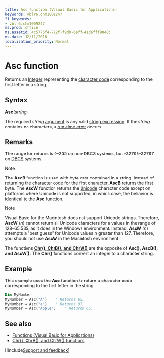 ```yaml
---
title: Asc function (Visual Basic for Applications)
keywords: vblr6.chm1009247
f1_keywords:
- vblr6.chm1009247
ms.prod: office
ms.assetid: 4c5775f4-792f-f9d0-6eff-41d6fff9048c
ms.date: 12/11/2018
localization_priority: Normal
---
```



# Asc function

Returns an [Integer](../../Glossary/vbe-glossary.md#integer-data-type) representing the [character code](../../Glossary/vbe-glossary.md#character-code) corresponding to the first letter in a string.

## Syntax

**Asc**(_string_)

The required _string_ [argument](../../Glossary/vbe-glossary.md#argument) is any valid [string expression](../../Glossary/vbe-glossary.md#string-expression). If the _string_ contains no characters, a [run-time error](../../Glossary/vbe-glossary.md#run-time-error) occurs.

## Remarks

The range for returns is 0&ndash;255 on non-DBCS systems, but -32768&ndash;32767 on [DBCS](../../Glossary/vbe-glossary.md#dbcs) systems.

> [!NOTE] 
> The **AscB** function is used with byte data contained in a string. Instead of returning the character code for the first character, **AscB** returns the first byte. The **AscW** function returns the [Unicode](../../Glossary/vbe-glossary.md#unicode) character code except on platforms where Unicode is not supported, in which case, the behavior is identical to the **Asc** function.


> [!NOTE] 
> Visual Basic for the Macintosh does not support Unicode strings. Therefore, **AscW** (_n_) cannot return all Unicode characters for n values in the range of 128&ndash;65,535, as it does in the Windows environment. Instead, **AscW** (_n_) attempts a "best guess" for Unicode values n greater than 127. Therefore, you should not use **AscW** in the Macintosh environment.

The functions **[Chr(), ChrB(), and ChrW()](https://docs.microsoft.com/office/vba/language/reference/user-interface-help/chr-function)** are the opposite of **Asc(), AscB(), and AscW().** The **Chr()** functions convert an integer to a character string.


## Example

This example uses the **Asc** function to return a character code corresponding to the first letter in the string.


```vb
Dim MyNumber
MyNumber = Asc("A")    ' Returns 65.
MyNumber = Asc("a")    ' Returns 97.
MyNumber = Asc("Apple")    ' Returns 65.

```


## See also

- [Functions (Visual Basic for Applications)](../functions-visual-basic-for-applications.md)
- [Chr(), ChrB(), and ChrW() functions](https://docs.microsoft.com/office/vba/language/reference/user-interface-help/chr-function)

[!include[Support and feedback](~/includes/feedback-boilerplate.md)]
